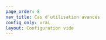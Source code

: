 ```yaml
---
page_order: 8
nav_title: Cas d'utilisation avancés
config_only: vrai
layout: Configuration vide
---
```


